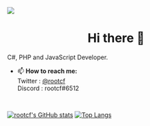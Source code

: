 <img src="https://cdn.discordapp.com/attachments/1011639554442285069/1045730750416302100/9FMmrCQC46J-Q4IkG6w8PBvPOFvxngba4X1fu-l1uTkq2PvdpLk_ALPmLy6Tx7hy.gif">
<h1 align="center">  Hi there 👋</h1>

C#, PHP and JavaScript Developer. 

- 📫 <b>How to reach me:</b><br>
Twitter : [@rootcf](https://twitter.com/rootcf)<br>
Discord : rootcf#6512<br>
<br>

[![rootcf's GitHub stats](https://github-readme-stats.vercel.app/api?username=rootcf&theme=dark)](https://github.com/rootcf/)
[![Top Langs](https://github-readme-stats.vercel.app/api/top-langs/?username=rootcf&layout=compact&theme=dark)](https://github.com/rootcf/)

<!--
**rootcf/rootcf** is a ✨ _special_ ✨ repository because its `README.md` (this file) appears on your GitHub profile.

Here are some ideas to get you started:

- 🔭 I’m currently working on ...
- 🌱 I’m currently learning ...
- 👯 I’m looking to collaborate on ...
- 🤔 I’m looking for help with ...
- 💬 Ask me about ...
- 😄 Pronouns: ...
- ⚡ Fun fact: ...
-->

